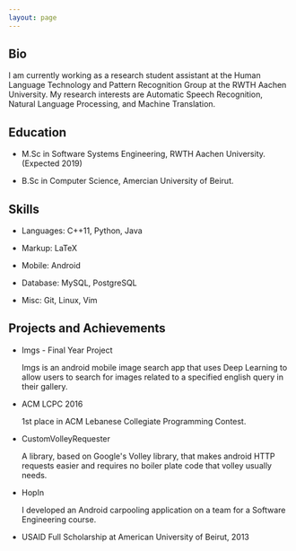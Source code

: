 ```yaml
---
layout: page
---
```

## Bio

I am currently working as a research student assistant at the Human Language Technology and Pattern Recognition Group at the RWTH Aachen University. My research interests are Automatic Speech Recognition, Natural Language Processing, and Machine Translation.

## Education

- M.Sc in Software Systems Engineering, RWTH Aachen University. (Expected 2019)

- B.Sc in Computer Science, Amercian University of Beirut.

## Skills

- Languages: C++11, Python, Java

- Markup: LaTeX

- Mobile: Android

- Database: MySQL, PostgreSQL

- Misc: Git, Linux, Vim

## Projects and Achievements

- Imgs - Final Year Project

  Imgs is an android mobile image search app that uses Deep Learning to allow users to search for images related to a specified english query in their gallery.

- ACM LCPC 2016

  1st place in ACM Lebanese Collegiate Programming Contest.

- CustomVolleyRequester

  A library, based on Google's Volley library, that makes android HTTP requests easier and requires no boiler plate code that volley usually needs.

- HopIn

  I developed an Android carpooling application on a team for a Software Engineering course.

- USAID Full Scholarship at American University of Beirut, 2013
